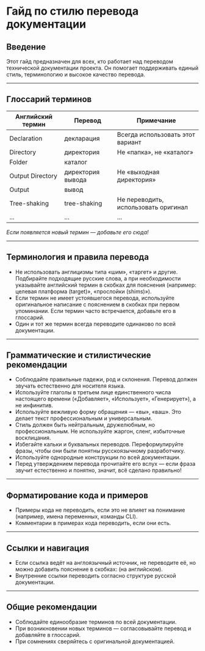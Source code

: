 # Гайд по стилю перевода документации

## Введение

Этот гайд предназначен для всех, кто работает над переводом технической документации проекта. Он помогает поддерживать единый стиль, терминологию и высокое качество перевода.

---

## Глоссарий терминов

| Английский термин | Перевод           | Примечание                           |
| ----------------- | ----------------- | ------------------------------------ |
| Declaration       | декларация        | Всегда использовать этот вариант     |
| Directory         | директория        | Не «папка», не «каталог»             |
| Folder            | каталог           |                                      |
| Output Directory  | директория вывода | Не «выходная директория»             |
| Output            | вывод             |                                      |
| Tree-shaking      | tree-shaking      | Не переводить, использовать оригинал |
| ...               | ...               | ...                                  |

_Если появляется новый термин — добавьте его сюда!_

---

## Терминология и правила перевода

- Не использовать англицизмы типа «шим», «таргет» и другие. Подбирайте подходящие русские слова, а при необходимости указывайте английский термин в скобках для пояснения (например: целевая платформа (target)», «прослойки (shims)»).
- Если термин не имеет устоявшегося перевода, используйте оригинальное написание с пояснением в скобках при первом упоминании. Если термин часто встречается, добавьте его в глоссарий.
- Один и тот же термин всегда переводите одинаково по всей документации.

---

## Грамматические и стилистические рекомендации

- Соблюдайте правильные падежи, род и склонения. Перевод должен звучать естественно для носителя языка.
- Используйте глаголы в третьем лице единственного числа настоящего времени («Добавляет», «Использует», «Генерирует»), а не инфинитив.
- Используйте вежливую форму обращения — «вы», «ваш». Это делает текст профессиональным и универсальным.
- Стиль должен быть нейтральным, дружелюбным, но профессиональным. Не используйте жаргон, сленг, избыточные восклицания.
- Избегайте кальки и буквальных переводов. Переформулируйте фразы, чтобы они были понятны русскоязычному разработчику.
- Используйте однородные конструкции по всей документации.
- Перед утверждением перевода прочитайте его вслух — если фраза звучит естественно и понятно, значит, всё сделано правильно!

---

## Форматирование кода и примеров

- Примеры кода не переводить, если это не влияет на понимание (например, имена переменных, команды CLI).
- Комментарии в примерах кода переводить, если они есть.

---

## Ссылки и навигация

- Если ссылка ведёт на англоязычный источник, не переводите её, но можно добавить пояснение в скобках: (на английском).
- Внутренние ссылки переводить согласно структуре русской документации.

---

## Общие рекомендации

- Соблюдайте единообразие терминов по всей документации.
- При возникновении новых терминов — согласовывайте перевод и добавляйте в глоссарий.
- При сомнениях сверяйтесь с оригинальной документацией.
